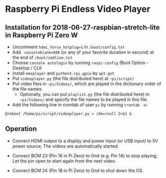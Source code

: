 # Raspberry Pi Endless Video Player

## Installation for 2018-06-27-raspbian-stretch-lite in Raspberry Pi Zero W

- Uncomment `hdmi_force_hotplug=1` in `/boot/config.txt`
- Add ` consoleblank=600` (or any of your favorite duration in second) at the end of `/boot/cmdline.txt`
- Choose `console autologin` by running `raspi-config` (Boot Option - Desktop / CLI)
- Install `omxplayer` and `python3-rpi.gpio` by `apt-get`
- Put `videoplayer.py` (the file distributed here) at `~pi/script/`
- Put video files in `~pi/Videos/`, which are played in the dictionary order of the file names.
  - Optionally, you can put `playlist.py` (the file distributed here) in `~pi/Videos/` and specify the file names to be played in this file.
- Add the following line in crontab of user `pi` by running `crontab -e`:
```
@reboot	/home/pi/script/videoplayer.py > /dev/null 2>&1 &
```

## Operation

- Connect HDMI output to a display and power input (or USB input) to 5V power source; The videos are automatically started.

- Connect BCM 23 (Pin 16 in Pi Zero) to Gnd (e.g. Pin 14) to stop playing; Let the pin open to start again from the next video.
- Connect BCM 24 (Pin 18 in Pi Zero) to Gnd to shut down the OS.
